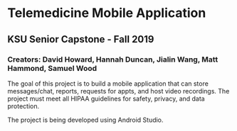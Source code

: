# Telemedicine Mobile Application   
## KSU Senior Capstone - Fall 2019  
### Creators: David Howard, Hannah Duncan, Jialin Wang, Matt Hammond, Samuel Wood

The goal of this project is to build a mobile application that can store messages/chat, reports, requests for appts, and host video recordings. The project must meet all HIPAA guidelines for safety, privacy, and data protection.  

The project is being developed using Android Studio.
